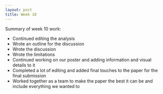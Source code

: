 ```yaml
---
layout: post
title: Week 10
---
```


Summary of week 10 work:
- Continued editing the analysis
- Wrote an outline for the discussion
- Wrote the discussion
- Wrote the limitations
- Continued working on our poster and adding information and visual details to it
- Completed a lot of editing and added final touches to the paper for the final submission
- Worked together as a team to make the paper the best it can be and include everything we wanted to
